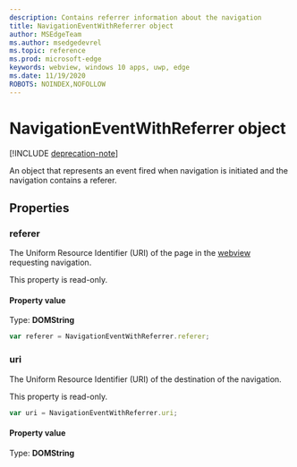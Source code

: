 ```yaml
---
description: Contains referrer information about the navigation
title: NavigationEventWithReferrer object
author: MSEdgeTeam
ms.author: msedgedevrel
ms.topic: reference
ms.prod: microsoft-edge
keywords: webview, windows 10 apps, uwp, edge
ms.date: 11/19/2020
ROBOTS: NOINDEX,NOFOLLOW
---
```

# NavigationEventWithReferrer object  

[!INCLUDE [deprecation-note](../includes/deprecation-note.md)]  

An object that represents an event fired when navigation is initiated and the navigation contains a referer.  

## Properties  

### referer

The Uniform Resource Identifier (URI) of the page in the [webview](../webview.md) requesting navigation.  

This property is read-only.  

#### Property value  

Type: **DOMString**  

```javascript
var referer = NavigationEventWithReferrer.referer;
```  

### uri  

The Uniform Resource Identifier (URI) of the destination of the navigation.  

This property is read-only.  

```javascript
var uri = NavigationEventWithReferrer.uri;
```  

#### Property value  

Type: **DOMString**  
